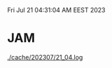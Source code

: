 Fri Jul 21 04:31:04 AM EEST 2023
# JAM
<a href='./cache/202307/21_04.log'>./cache/202307/21_04.log</a>
